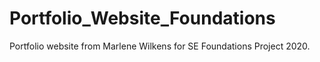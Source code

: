# Portfolio_Website_Foundations

 Portfolio website from Marlene Wilkens for SE Foundations Project 2020.
